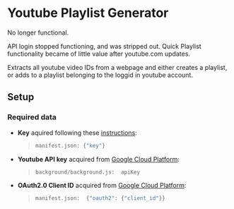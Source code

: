 # Youtube Playlist Generator

No longer functional.

API login stopped functioning, and was stripped out. Quick Playlist functionality became of little value after youtube.com updates.

Extracts all youtube video IDs from a webpage and either creates a playlist, or adds to a playlist belonging to the loggid in youtube account.

## Setup

### Required data

- **Key** aquired following these [instructions](https://developer.chrome.com/apps/manifest/key):

  > ```bash
  > manifest.json: {"key"}
  > ```

- **Youtube API key** acquired from [Google Cloud Platform](https://console.cloud.google.com):

  > ```bash
  > background/background.js:  apiKey
  > ```

- **OAuth2.0 Client ID** acquired from [Google Cloud Platform](https://console.cloud.google.com):

  > ```bash
  > manifest.json:  {"oauth2": {"client_id"}}
  > ```
